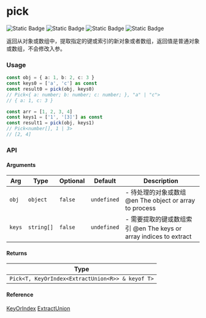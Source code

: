 # pick
![Static Badge](https://img.shields.io/badge/Statement%20Coverage-100.00%-brightgreen) ![Static Badge](https://img.shields.io/badge/Branch%20Coverage-100.00%-brightgreen) ![Static Badge](https://img.shields.io/badge/Function%20Coverage-100.00%-brightgreen) ![Static Badge](https://img.shields.io/badge/Line%20Coverage-100.00%-brightgreen)
      
返回从对象或数组中，提取指定的键或索引的新对象或者数组，返回值是普通对象或数组，不会修改入参。

### Usage

```typescript
const obj = { a: 1, b: 2, c: 3 }
const keys0 = ['a', 'c'] as const
const result0 = pick(obj, keys0)
// Pick<{ a: number; b: number; c: number; }, "a" | "c">
// { a: 1, c: 3 }

const arr = [1, 2, 3, 4]
const keys1 = ['1', '[3]'] as const
const result1 = pick(obj, keys1)
// Pick<number[], 1 | 3>
// [2, 4]
```


### API

#### Arguments

| Arg | Type | Optional | Default | Description |
| --- | --- | --- | --- | --- |
| `obj` | `object` | `false` | `undefined` | - 待处理的对象或数组 @en The object or array to process |
| `keys` | `string[]` | `false` | `undefined` | - 需要提取的键或数组索引 @en The keys or array indices to extract |

#### Returns

| Type |
| ---  |
| `Pick<T, KeyOrIndex<ExtractUnion<R>> & keyof T>`  |

#### Reference

[KeyOrIndex](../common/types#keyorindex) [ExtractUnion](../common/types#extractunion)